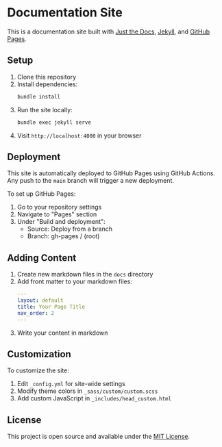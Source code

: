 # Documentation Site

This is a documentation site built with [Just the Docs](https://just-the-docs.com/), [Jekyll](https://jekyllrb.com/), and [GitHub Pages](https://pages.github.com/).

## Setup

1. Clone this repository
2. Install dependencies:
   ```bash
   bundle install
   ```
3. Run the site locally:
   ```bash
   bundle exec jekyll serve
   ```
4. Visit `http://localhost:4000` in your browser

## Deployment

This site is automatically deployed to GitHub Pages using GitHub Actions. Any push to the `main` branch will trigger a new deployment.

To set up GitHub Pages:

1. Go to your repository settings
2. Navigate to "Pages" section
3. Under "Build and deployment":
   - Source: Deploy from a branch
   - Branch: gh-pages / (root)

## Adding Content

1. Create new markdown files in the `docs` directory
2. Add front matter to your markdown files:
   ```yaml
   ---
   layout: default
   title: Your Page Title
   nav_order: 2
   ---
   ```
3. Write your content in markdown

## Customization

To customize the site:

1. Edit `_config.yml` for site-wide settings
2. Modify theme colors in `_sass/custom/custom.scss`
3. Add custom JavaScript in `_includes/head_custom.html`

## License

This project is open source and available under the [MIT License](LICENSE). 
